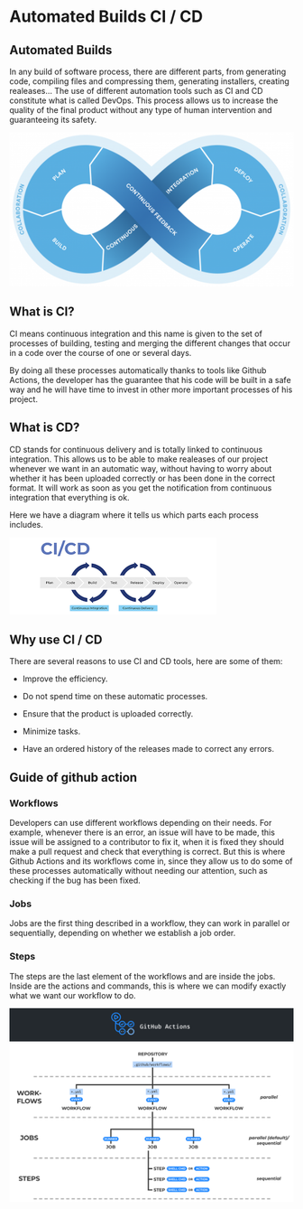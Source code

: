 # Automated Builds CI / CD

## Automated Builds

In any build of software process, there are different parts, from generating code, compiling files and compressing them, generating installers, creating realeases... The use of different automation tools such as CI and CD constitute what is called DevOps. This process allows us to increase the quality of the final product without any type of human intervention and guaranteeing its safety.

![](https://github.com/Ludef26/Automated-builds-CI-CD/blob/main/Docs/Images/CI-CD.png)

## What is CI?

CI means continuous integration and this name is given to the set of processes of building, testing and merging the different changes that occur in a code over the course of one or several days.

By doing all these processes automatically thanks to tools like Github Actions, the developer has the guarantee that his code will be built in a safe way and he will have time to invest in other more important processes of his project.

## What is CD? 

CD stands for continuous delivery and is totally linked to continuous integration. This allows us to be able to make realeases of our project whenever we want in an automatic way, without having to worry about whether it has been uploaded correctly or has been done in the correct format. It will work as soon as you get the notification from continuous integration that everything is ok.

Here we have a diagram where it tells us which parts each process includes.

![](https://github.com/Ludef26/Automated-builds-CI-CD/blob/main/Docs/Images/Ci-CD-process.png)

## Why use CI / CD

There are several reasons to use CI and CD tools, here are some of them:

* Improve the efficiency.

* Do not spend time on these automatic processes.

* Ensure that the product is uploaded correctly.

* Minimize tasks.

* Have an ordered history of the releases made to correct any errors.

## Guide of github action

### Workflows

Developers can use different workflows depending on their needs. For example, whenever there is an error, an issue will have to be made, this issue will be assigned to a contributor to fix it, when it is fixed they should make a pull request and check that everything is correct. But this is where Github Actions and its workflows come in, since they allow us to do some of these processes automatically without needing our attention, such as checking if the bug has been fixed.

### Jobs 

Jobs are the first thing described in a workflow, they can work in parallel or sequentially, depending on whether we establish a job order.

### Steps 

The steps are the last element of the workflows and are inside the jobs. Inside are the actions and commands, this is where we can modify exactly what we want our workflow to do.

![](https://github.com/Ludef26/Automated-builds-CI-CD/blob/main/Docs/Images/Github-Actions.png)

